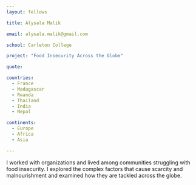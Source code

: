 ```yaml
---
layout: fellows

title: Alysala Malik

email: alysala.malik@gmail.com

school: Carleton College

project: "Food Insecurity Across the Globe"

quote: 

countries:
  - France
  - Madagascar
  - Rwanda
  - Thailand
  - India
  - Nepal

continents:
  - Europe
  - Africa
  - Asia

---
```


I worked with organizations and lived among communities struggling with food insecurity. I explored the complex factors that cause scarcity and malnourishment and examined how they are tackled across the globe.